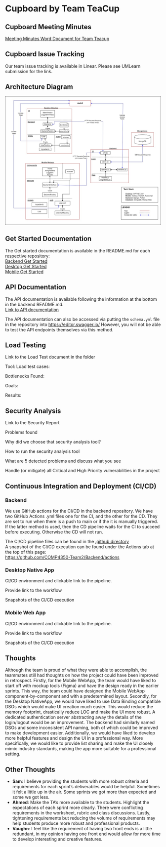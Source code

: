 # Cupboard by Team TeaCup

## Cupboard Meeting Minutes

[Meeting Minutes Word Document for Team Teacup](https://umanitoba-my.sharepoint.com/:w:/g/personal/seoa_myumanitoba_ca/ES0XvzVCruJMvQMZnQftuaMBZt7z6owPIiaymP5jdOUhIw?e=Qlf8kV)

## Cupboard Issue Tracking

Our team issue tracking is available in Linear. Please see UMLearn submission for the link.

## Architecture Diagram

![Architecture Diagram](/docs/images/sprint_3/Sprint_3_Architecture.jpg)

## Get Started Documentation

The Get started documentation is available in the README.md for each respective repository:  
[Backend Get Started](https://github.com/COMP4350-Team2/Backend?tab=readme-ov-file#prerequisites)  
[Desktop Get Started](https://github.com/COMP4350-Team2/Desktop-NativeApp#requirements)  
[Mobile Get Started](https://github.com/COMP4350-Team2/Mobile-Webapp#prerequisites)

## API Documentation

The API documentation is available following the information at the bottom in the backend README.md.  
[Link to API documentation](https://github.com/COMP4350-Team2/Backend?tab=readme-ov-file#cupboard-api-usage)

The API documentation can also be accessed via putting the `schema.yml` file in the repository into https://editor.swagger.io/ However, you will not be able to test the API endpoints themselves via this method.

## Load Testing
Link to the Load Test document in the folder

Tool:
Load test cases:

Bottlenecks Found:

Goals:

Results:

## Security Analysis
Link to the Security Report

Problems found

Why did we choose that security analysis tool?

How to run the security analysis tool

What are 5 detected problems and discuss what you see

Handle (or mitigate) all Critical and High Priority vulnerabilities in the project


## Continuous Integration and Deployment (CI/CD)
### Backend
We use GitHub actions for the CI/CD in the backend repository. We have two GitHub Actions .yml files one for the CI, and the other for the CD. They are set to run when there is a push to main or if the it is manually triggered. If the latter method is used, then the CD pipeline waits for the CI to succeed before executing. Otherwise the CD will not run.  

The CI/CD pipeline files can be found in the [.github directory](/.github)  
A snapshot of the CI/CD execution can be found under the Actions tab at the top of this page:  
https://github.com/COMP4350-Team2/Backend/actions

### Desktop Native App
CI/CD environment and clickable link to the pipeline.

Provide link to the workflow

Snapshots of the CI/CD execution

### Mobile Web App

CI/CD environment and clickable link to the pipeline.

Provide link to the workflow

Snapshots of the CI/CD execution


## Thoughts
Although the team is proud of what they were able to accomplish, the teammates still had thoughts on how the project could have been improved in retrospect. Firstly, for the Mobile WebApp, the team would have liked to start off with mockup tools (Figma) and have the design ready in the earlier sprints. This way, the team could have designed the Mobile WebApp component-by-component and with a predetermined layout. Secondly, for the Desktop NativeApp, we would have liked to use Data Binding compatible DSOs which would make UI creation much easier. This would reduce the memory footprint, drastically reduce LOC and make the UI more robust. A dedicated authentication server abstracting away the details of the login/logout would be an improvement. The backend had similarly named DSOs and some inconsistent API naming, both of which could be improved to make development easier. Additionally, we would have liked to develop more helpful features and design the UI in a professional way. More specifically, we would like to provide list sharing and make the UI closely mimic industry standards, making the app more suitable for a professional setting. 

## Other Thoughts
- **Sam**: I believe providing the students with more robust criteria and requirements for each sprint’s deliverables would be helpful. Sometimes it felt a little up in the air. Some sprints we got more than expected and some we got less. 
- **Ahmed**: Make the TA’s more available to the students. Highlight the expectations of each sprint more clearly. There were conflicting requirements in the worksheet, rubric and class discussions. Lastly, tightening requirements but reducing the volume of requirements may help students produce more robust and professional products. 
- **Vaughn**: I feel like the requirement of having two front ends is a little redundant, in my opinion having one front end would allow for more time to develop interesting and creative features. 
